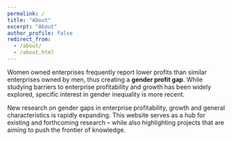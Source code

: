```yaml
---
permalink: /
title: "About"
excerpt: "About"
author_profile: false
redirect_from: 
  - /about/
  - /about.html
---
```


Women owned enterprises frequently report lower profits than similar enterprises owned by men, thus creating a **gender profit gap**. While studying barriers to enterprise profitability and growth has been widely explored, specific interest in gender inequality is more recent.

New research on gender gaps in enterprise profitability, growth and general characteristics is rapidly expanding. This website serves as a hub for existing and forthcoming research – while also highlighting projects that are aiming to push the frontier of knowledge.
